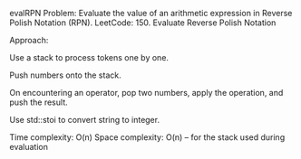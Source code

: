 evalRPN
Problem: Evaluate the value of an arithmetic expression in Reverse Polish Notation (RPN).
LeetCode: 150. Evaluate Reverse Polish Notation

Approach:

Use a stack to process tokens one by one.

Push numbers onto the stack.

On encountering an operator, pop two numbers, apply the operation, and push the result.

Use std::stoi to convert string to integer.

Time complexity: O(n)
Space complexity: O(n) – for the stack used during evaluation